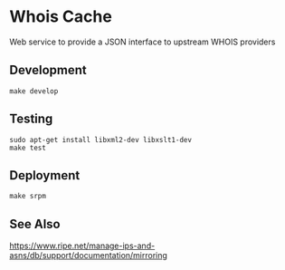 # Whois Cache

Web service to provide a JSON interface to upstream WHOIS providers

## Development

    make develop

## Testing

    sudo apt-get install libxml2-dev libxslt1-dev
    make test

## Deployment

    make srpm

## See Also

https://www.ripe.net/manage-ips-and-asns/db/support/documentation/mirroring


